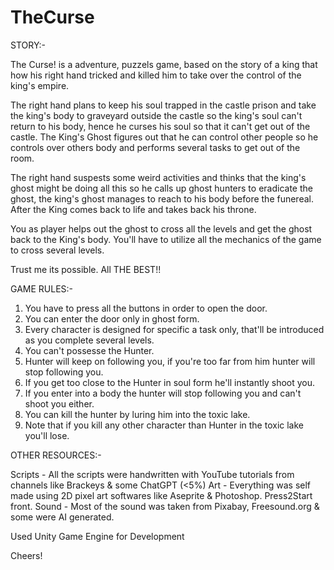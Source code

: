 # TheCurse

STORY:-

The Curse! is a adventure, puzzels game, based on the story of a king that how his right hand tricked and killed him to take over the control of the king's empire.

The right hand plans to keep his soul trapped in the castle prison and take the king's body to graveyard outside the castle so the king's soul can't return to his body, hence he curses his soul so that it can't get out of the castle. The King's Ghost figures out that he can control other people so he controls over others body and performs several tasks to get out of the room.

The right hand suspests some weird activities and thinks that the king's ghost might be doing all this so he calls up ghost hunters to eradicate the ghost, the king's ghost manages to reach to his body before the funereal. After the King comes back to life and takes back his throne.

You as player helps out the ghost to cross all the levels and get the ghost back to the King's body. You'll have to utilize all the mechanics of the game to cross several levels.

Trust me its possible. All THE BEST!!


GAME RULES:-

1. You have to press all the buttons in order to open the door.
2. You can enter the door only in ghost form.
3. Every character is designed for specific a task only, that'll be introduced as you complete several levels.
4. You can't possesse the Hunter.
5. Hunter will keep on following you, if you're too far from him hunter will stop following you.
6. If you get too close to the Hunter in soul form he'll instantly shoot you.
7. If you enter into a body the hunter will stop following you and can't shoot you either.
8. You can kill the hunter by luring him into the toxic lake. 
9. Note that if you kill any other character than Hunter in the toxic lake you'll lose.

OTHER RESOURCES:-

Scripts - All the scripts were handwritten with YouTube tutorials from channels like Brackeys & some ChatGPT (<5%)
Art - Everything was self made using 2D pixel art softwares like Aseprite & Photoshop. Press2Start front.
Sound - Most of the sound was taken from Pixabay, Freesound.org & some were AI generated.

Used Unity Game Engine for Development


Cheers!
